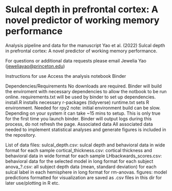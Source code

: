# Sulcal depth in prefrontal cortex: A novel predictor of working memory performance
Analysis pipeline and data for the manuscript Yao et al. (2022) Sulcal depth in prefrontal cortex: A novel predictor of working memory performance.

For questions or additional data requests please email Jewelia Yao (jeweliayao@princeton.edu)

Instructions for use
Access the analysis notebook Binder

Dependencies/Requirements
No downloads are required. Binder will build the enviroment with necessary dependencies to allow the notbook to be run online.
requirements.txt will be used by binder to set up dependencies.
install.R installs necessary r-packages (tidyverse)
runtime.txt sets R environment. Needed for rpy2
note: initial environment build can be slow. Depending on your system it can take ~15 mins to setup. This is only true for the first time you launch binder. Binder will output logs during this process, do not refresh the page.
Associated data
All associated data needed to implement statistical analyses and generate figures is included in the repository.

List of data files:
sulcal_depth.csv: sulcal depth and behavioral data in wide format for each sample
cortical_thickness.csv: cortical thickness and behavioral data in wide format for each sample
LHbackwards_scores.csv: behavioral data for the selected model in long format for each subject
anova_?.csv: all subject depth data (mean, standard deviation) for each sulcal label in each hemisphere in long format for rm-anovas.
figures: model predictions formatted for visualization are saved as .csv files in this dir for later use/plotting in R etc.

